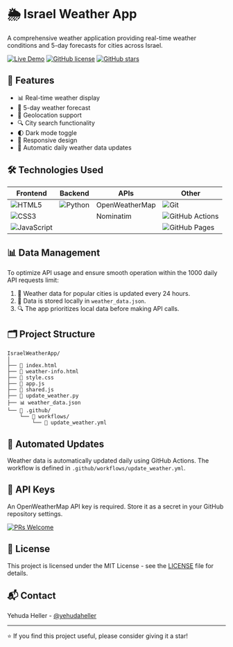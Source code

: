 # 🌦️ Israel Weather App

A comprehensive weather application providing real-time weather conditions and 5-day forecasts for cities across Israel.

[![Live Demo](https://img.shields.io/badge/demo-live-brightgreen.svg)](https://israelweather.github.io/)
[![GitHub license](https://img.shields.io/github/license/israelweather/israelweather.github.io.svg)](https://github.com/israelweather/israelweather.github.io/blob/main/LICENSE)
[![GitHub stars](https://img.shields.io/github/stars/israelweather/israelweather.github.io.svg)](https://github.com/israelweather/israelweather.github.io/stargazers)

## 🚀 Features

- 📊 Real-time weather display
- 🔮 5-day weather forecast
- 📍 Geolocation support
- 🔍 City search functionality
- 🌓 Dark mode toggle
- 📱 Responsive design
- 🔄 Automatic daily weather data updates

## 🛠️ Technologies Used

| Frontend | Backend | APIs | Other |
|----------|---------|------|-------|
| ![HTML5](https://img.shields.io/badge/HTML5-E34F26?style=for-the-badge&logo=html5&logoColor=white) | ![Python](https://img.shields.io/badge/Python-3776AB?style=for-the-badge&logo=python&logoColor=white) | OpenWeatherMap | ![Git](https://img.shields.io/badge/Git-F05032?style=for-the-badge&logo=git&logoColor=white) |
| ![CSS3](https://img.shields.io/badge/CSS3-1572B6?style=for-the-badge&logo=css3&logoColor=white) | | Nominatim | ![GitHub Actions](https://img.shields.io/badge/GitHub_Actions-2088FF?style=for-the-badge&logo=github-actions&logoColor=white) |
| ![JavaScript](https://img.shields.io/badge/JavaScript-F7DF1E?style=for-the-badge&logo=javascript&logoColor=black) | | | ![GitHub Pages](https://img.shields.io/badge/GitHub_Pages-222222?style=for-the-badge&logo=github&logoColor=white) |

## 📊 Data Management

To optimize API usage and ensure smooth operation within the 1000 daily API requests limit:

1. 🔄 Weather data for popular cities is updated every 24 hours.
2. 💾 Data is stored locally in `weather_data.json`.
3. 🔍 The app prioritizes local data before making API calls.

## 🗂️ Project Structure

```
IsraelWeatherApp/
│
├── 📄 index.html
├── 📄 weather-info.html
├── 🎨 style.css
├── 🧠 app.js
├── 🧠 shared.js
├── 🐍 update_weather.py
├── 📊 weather_data.json
└── 📁 .github/
    └── 📁 workflows/
        └── 📄 update_weather.yml
```

## 🤖 Automated Updates

Weather data is automatically updated daily using GitHub Actions. The workflow is defined in `.github/workflows/update_weather.yml`.

## 🔑 API Keys

An OpenWeatherMap API key is required. Store it as a secret in your GitHub repository settings.

[![PRs Welcome](https://img.shields.io/badge/PRs-welcome-brightgreen.svg?style=flat-square)](http://makeapullrequest.com)

## 📄 License

This project is licensed under the MIT License - see the [LICENSE](LICENSE) file for details.

## 📬 Contact

Yehuda Heller - [@yehudaheller](https://www.linkedin.com/in/yehuda-heller/)

---

⭐️ If you find this project useful, please consider giving it a star!

